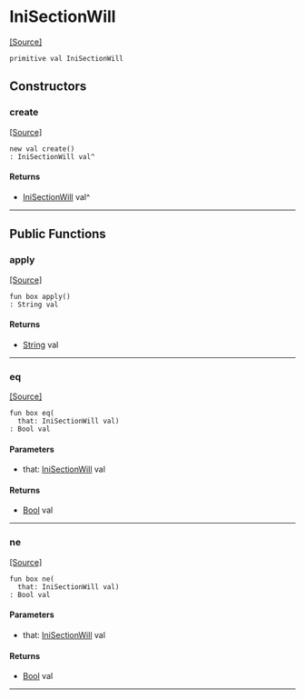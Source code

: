 # IniSectionWill
<span class="source-link">[[Source]](src/mqtt-configurator/iniStrings.md#L-0-66)</span>
```pony
primitive val IniSectionWill
```

## Constructors

### create
<span class="source-link">[[Source]](src/mqtt-configurator/iniStrings.md#L-0-66)</span>


```pony
new val create()
: IniSectionWill val^
```

#### Returns

* [IniSectionWill](mqtt-configurator-IniSectionWill.md) val^

---

## Public Functions

### apply
<span class="source-link">[[Source]](src/mqtt-configurator/iniStrings.md#L-0-66)</span>


```pony
fun box apply()
: String val
```

#### Returns

* [String](builtin-String.md) val

---

### eq
<span class="source-link">[[Source]](src/mqtt-configurator/iniStrings.md#L-0-66)</span>


```pony
fun box eq(
  that: IniSectionWill val)
: Bool val
```
#### Parameters

*   that: [IniSectionWill](mqtt-configurator-IniSectionWill.md) val

#### Returns

* [Bool](builtin-Bool.md) val

---

### ne
<span class="source-link">[[Source]](src/mqtt-configurator/iniStrings.md#L-0-66)</span>


```pony
fun box ne(
  that: IniSectionWill val)
: Bool val
```
#### Parameters

*   that: [IniSectionWill](mqtt-configurator-IniSectionWill.md) val

#### Returns

* [Bool](builtin-Bool.md) val

---


